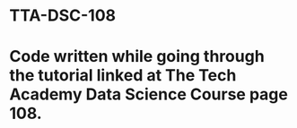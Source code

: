 # TTA-DSC-108

# Code written while going through the tutorial linked at The Tech Academy Data Science Course page 108.
